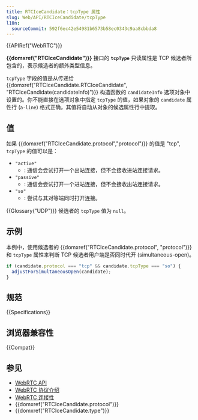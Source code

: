```yaml
---
title: RTCIceCandidate：tcpType 属性
slug: Web/API/RTCIceCandidate/tcpType
l10n:
  sourceCommit: 592f6ec42e54981b6573b58ec0343c9aa8cbbda8
---
```


{{APIRef("WebRTC")}}

**{{domxref("RTCIceCandidate")}}** 接口的 **`tcpType`** 只读属性是 TCP 候选者所包含的，表示候选者的额外类型信息。

`tcpType` 字段的值是从传递给 {{domxref("RTCIceCandidate.RTCIceCandidate", "RTCIceCandidate(candidateInfo)")}} 构造函数的 `candidateInfo` 选项对象中设置的。你不能直接在选项对象中指定 `tcpType` 的值，如果对象的 `candidate` 属性行 (`a-line`) 格式正确，其值将自动从对象的候选属性行中提取。

## 值

如果 {{domxref("RTCIceCandidate.protocol","protocol")}} 的值是 "tcp", `tcpType` 的值可以是：

- `"active"`
  - : 通信会尝试打开一个出站连接，但不会接收进站连接请求。
- `"passive"`
  - : 通信会尝试打开一个进站连接，但不会接收出站连接请求。
- `"so"`
  - : 尝试与其对等端同时打开连接。

{{Glossary("UDP")}} 候选者的 `tcpType` 值为 `null`。

## 示例

本例中，使用候选者的 {{domxref("RTCIceCandidate.protocol", "protocol")}} 和 `tcpType` 属性来判断 TCP 候选者用户端是否同时代开 (simultaneous-open)。

```js
if (candidate.protocol === "tcp" && candidate.tcpType === "so") {
  adjustForSimultaneousOpen(candidate);
}
```

## 规范

{{Specifications}}

## 浏览器兼容性

{{Compat}}

## 参见

- [WebRTC API](/zh-CN/docs/Web/API/WebRTC_API)
- [WebRTC 协议介绍](/zh-CN/docs/Web/API/WebRTC_API/Protocols)
- [WebRTC 连接性](/zh-CN/docs/Web/API/WebRTC_API/Connectivity)
- {{domxref("RTCIceCandidate.protocol")}}
- {{domxref("RTCIceCandidate.type")}}
